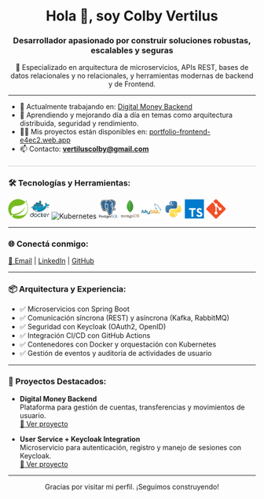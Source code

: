 <h1 align="center">Hola 👋, soy Colby Vertilus</h1>
<h3 align="center">Desarrollador  apasionado por construir soluciones robustas, escalables y seguras</h3>

<p align="center">
🔧 Especializado en arquitectura de microservicios, APIs REST, bases de datos relacionales y no relacionales, y herramientas modernas de backend y de Frontend.
</p>

---

- 🔭 Actualmente trabajando en: [Digital Money Backend](https://github.com/cvertilus/Backend-DigitalMoney)
- 🌱 Aprendiendo y mejorando día a día en temas como arquitectura distribuida, seguridad y rendimiento.
- 👨‍💻 Mis proyectos están disponibles en: [portfolio-frontend-e4ec2.web.app](https://portfolio-frontend-e4ec2.web.app)
- 📫 Contacto: **vertiluscolby@gmail.com**

<hr style="border: none; height: 1px; background-color: #ccc; margin: 20px 0;" />


<h3 align="left">🛠️ Tecnologías y Herramientas:</h3>
<p align="flex" justify-content="space-between>
  <img src="https://raw.githubusercontent.com/devicons/devicon/master/icons/java/java-original.svg" alt="Java" width="40" height="40" margin="5"/>
  <img src="https://raw.githubusercontent.com/devicons/devicon/master/icons/spring/spring-original.svg" alt="Spring Boot" width="40" height="40"  margin="5"/>
  <img src="https://raw.githubusercontent.com/devicons/devicon/master/icons/docker/docker-original-wordmark.svg" alt="Docker" width="40" height="40"  margin="5"/>
  <img src="https://www.vectorlogo.zone/logos/kubernetes/kubernetes-icon.svg" alt="Kubernetes" width="40" height="40"  margin="5"/>
  <img src="https://raw.githubusercontent.com/devicons/devicon/master/icons/postgresql/postgresql-original-wordmark.svg" alt="PostgreSQL" width="40" height="40"  margin="5"/>
  <img src="https://raw.githubusercontent.com/devicons/devicon/master/icons/mongodb/mongodb-original-wordmark.svg" alt="MongoDB" width="40" height="40"  margin="5"/>
  <img src="https://raw.githubusercontent.com/devicons/devicon/master/icons/mysql/mysql-original-wordmark.svg" alt="MySQL" width="40" height="40"  margin="5"/>
  <img src="https://raw.githubusercontent.com/devicons/devicon/master/icons/python/python-original.svg" alt="Python" width="40" height="40"  margin="5"/>
  <img src="https://raw.githubusercontent.com/devicons/devicon/master/icons/typescript/typescript-original.svg" alt="TypeScript" width="40" height="40"  margin="5"/>
  <img src="https://raw.githubusercontent.com/devicons/devicon/master/icons/git/git-original.svg" alt="Git" width="40" height="40"/>
</p>



---

<h3 align="left">🌐 Conectá conmigo:</h3>
<p align="left">
  <a href="mailto:vertiluscolby@gmail.com">📧 Email</a> |
  <a href="https://www.linkedin.com/in/tuusuario" target="_blank">LinkedIn</a> |
  <a href="https://github.com/cvertilus" target="_blank">GitHub</a>
</p>


---

<h3 align="left">📦 Arquitectura y Experiencia:</h3>

- ✅ Microservicios con Spring Boot
- ✅ Comunicación síncrona (REST) y asíncrona (Kafka, RabbitMQ)
- ✅ Seguridad con Keycloak (OAuth2, OpenID)
- ✅ Integración CI/CD con GitHub Actions
- ✅ Contenedores con Docker y orquestación con Kubernetes
- ✅ Gestión de eventos y auditoría de actividades de usuario

---

<h3 align="left">🚀 Proyectos Destacados:</h3>

- **Digital Money Backend**  
  Plataforma para gestión de cuentas, transferencias y movimientos de usuario.  
  [🔗 Ver proyecto](https://github.com/cvertilus/Backend-DigitalMoney)

- **User Service + Keycloak Integration**  
  Microservicio para autenticación, registro y manejo de sesiones con Keycloak.  
  [🔗 Ver proyecto](https://github.com/cvertilus/...)

---

<p align="center">Gracias por visitar mi perfil. ¡Seguimos construyendo!</p>

